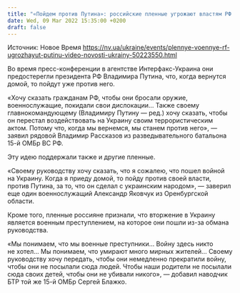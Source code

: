 ```yaml
---
title: "«Пойдем против Путина»: российские пленные угрожают властям РФ своим возвращением — видео"
date: Wed, 09 Mar 2022 15:35:00 +0200
draft: false
---
```

Источник: Новое Время https://nv.ua/ukraine/events/plennye-voennye-rf-ugrozhayut-putinu-video-novosti-ukrainy-50223550.html


Во время пресс-конференции в агентстве Интерфакс-Украина они предостерегли президента РФ Владимира Путина, что, когда вернутся домой, то пойдут уже против него.

«Хочу сказать гражданам РФ, чтобы они бросали оружие, военнослужащие, покидали свои дислокации… Также своему главнокомандующему (Владимиру Путину — ред.) хочу сказать, чтобы он перестал воздействовать на Украину своим террористическим актом. Потому что, когда мы вернемся, мы станем против него», — заявил рядовой Владимир Рассказов из разведывательного батальона 15-й ОМБр ВС РФ.

Эту идею поддержали также и другие пленные.

«Своему руководству хочу сказать, что я сожалею, что пошел войной на Украину. Когда я приеду домой, то пойду против своей власти, против Путина, за то, что он сделал с украинским народом», — заверил еще один военнослужащий Александр Яковчук из Оренбургской области.

Кроме того, пленные россияне признали, что вторжение в Украину является военным преступлением, на которое они пошли из-за обмана руководства.

«Мы понимаем, что мы военные преступники… Войну здесь никто не хотел… Мы понимаем, что умирают много мирных жителей… Своему руководству хочу передать, чтобы они немедленно прекратили войну, чтобы они не посылали сюда людей. Чтобы наши родители не посылали сюда своих детей, чтобы они не убивали никого», — добавил наводчик БТР той же 15-й ОМБр Сергей Блажко.
